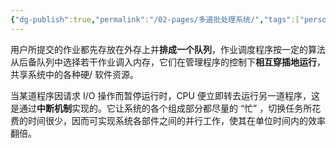 ```yaml
---
{"dg-publish":true,"permalink":"/02-pages/多道批处理系统/","tags":["personal/blog","os"]}
---
```


用户所提交的作业都先存放在外存上并**排成一个队列**，作业调度程序按一定的算法从后备队列中选择若干作业调入内存，它们在管理程序的控制下**相互穿插地运行**，共享系统中的各种硬/ 软件资源。

当某道程序因请求 I/O 操作而暂停运行时，CPU 便立即转去运行另一道程序，这是通过**中断机制**实现的。它让系统的各个组成部分都尽量的 “忙” ，切换任务所花费的时间很少，因而可实现系统各部件之间的并行工作，使其在单位时间内的效率翻倍。